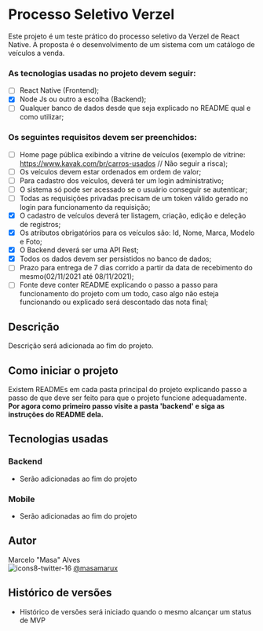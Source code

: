 # Processo Seletivo Verzel

Este projeto é um teste prático do processo seletivo da Verzel de React Native. A proposta é o desenvolvimento de um sistema com um catálogo de veículos a venda. 

### As tecnologias usadas no projeto devem seguir:
- [ ] React Native (Frontend);
- [x] Node Js ou outro a escolha (Backend);
- [ ] Qualquer banco de dados desde que seja explicado no README qual e como utilizar;

### Os seguintes requisitos devem ser preenchidos:
- [ ] Home page pública exibindo a vitrine de veículos (exemplo de vitrine: https://www.kavak.com/br/carros-usados // Não seguir a risca);
- [ ] Os veículos devem estar ordenados em ordem de valor;
- [ ] Para cadastro dos veículos, deverá ter um login administrativo;
- [ ] O sistema só pode ser acessado se o usuário conseguir se autenticar;
- [ ] Todas as requisições privadas precisam de um token válido gerado no login para funcionamento da requisição;
- [x] O cadastro de veículos deverá ter listagem, criação, edição e deleção de registros;
- [x] Os atributos obrigatórios para os veículos são: Id, Nome, Marca, Modelo e Foto;
- [x] O Backend deverá ser uma API Rest;
- [x] Todos os dados devem ser persistidos no banco de dados;
- [ ] Prazo para entrega de 7 dias corrido a partir da data de recebimento do mesmo(02/11/2021 até 08/11/2021);
- [ ] Fonte deve conter README explicando o passo a passo para funcionamento do projeto com um todo, caso algo não esteja funcionando ou explicado será descontado das nota final;

## Descrição

Descrição será adicionada ao fim do projeto.

## Como iniciar o projeto

Existem READMEs em cada pasta principal do projeto explicando passo a passo de que deve ser feito para que o projeto funcione adequadamente.
**Por agora como primeiro passo visite a pasta 'backend' e siga as instruções do README dela.**

## Tecnologias usadas
### Backend
 - Serão adicionadas ao fim do projeto
### Mobile
 - Serão adicionadas ao fim do projeto

## Autor

Marcelo "Masa" Alves <br/>
![icons8-twitter-16](https://user-images.githubusercontent.com/45273884/134829055-1ab84747-d36b-4c0c-8928-a90876633580.png)
 [@masamarux](https://twitter.com/masamarux)


## Histórico de versões

* Histórico de versões será iniciado quando o mesmo alcançar um status de MVP
